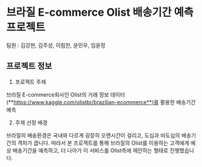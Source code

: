 #  브라질 E-commerce Olist 배송기간 예측 프로젝트

팀원 :  김강현, 김주성, 이힘찬, 윤민우, 임윤정

## 프로젝트 정보

1.  프로젝트 주제 

   브라질 E-commerce회사인 Olist의 거래 정보 데이터(**https://www.kaggle.com/olistbr/brazilian-ecommerce**)를 활용한 배송기간예측

2.  주제 선정 배경

   브라질의 배송환경은 국내와 다르게 굉장히 오랜시간이 걸리고, 도심과 비도심의 배송기간의 격차가 큽니다. 따라서 본 프로젝트를 통해 브라질의 Olist를 이용하는 고객에게 예상 배송기간을 예측하고, 더 나아가 이 서비스를 Olist측에 제안하는 형태로 진행했습니다. 

